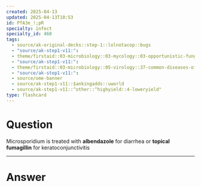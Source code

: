 ```yaml
---
created: 2025-04-13
updated: 2025-04-13T10:53
id: PfA3e_!;pR
specialty: infect
specialty_id: 460
tags:
  - source/ak-original-decks::step-1::lolnotacop::bugs
  - "source/ak-step1-v11:": 
  - theme/firstaid::03-microbiology::03-mycology::03-opportunistic-fungal-infections::microsporidium
  - "source/ak-step1-v11:": 
  - theme/firstaid::03-microbiology::05-virology::37-common-diseases-of-hiv-positive-adults
  - "source/ak-step1-v11:": 
  - source/ome-banner
  - source/ak-step1-v11::$ankingadds::uworld
  - source/ak-step1-v11::^other::^highyield::4-loweryield"
type: flashcard
---
```


# Question
Microsporidium is treated with **albendazole** for diarrhea or **topical fumagillin** for keratoconjunctivitis

---

# Answer
